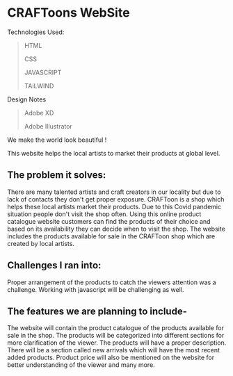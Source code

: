 # CRAFToons WebSite

Technologies Used:
> HTML
> 
> CSS
>
> JAVASCRIPT
>
> TAiLWIND

Design Notes
> Adobe XD
>
> Adobe Illustrator

We make the world look beautiful !

This website helps the local artists to market their products at global level.

## The problem it solves: 

There are many talented artists and craft creators in our locality but due to lack of contacts they don't get proper exposure. CRAFToon is a shop which helps these local artists market their products. Due to this Covid pandemic situation people don't visit the shop often. Using this online product catalogue website customers can find the products of their choice and based on its availability they can decide when to visit the shop.
The website includes the products available for sale in the CRAFToon shop which are created by local artists. 

## Challenges I ran into: 

Proper arrangement of the products to catch the viewers attention was a challenge. Working with javascript will be challenging as well.

## The features we are planning to include-

The website will contain the product catalogue of the products available for sale in the shop. The products will be categorized into different sections for more clarification of the viewer. The products will have a proper description.
There will be a section called new arrivals which will have the most recent added products. 
Product price will also be mentioned on the website for better understanding of the viewer and many more.
